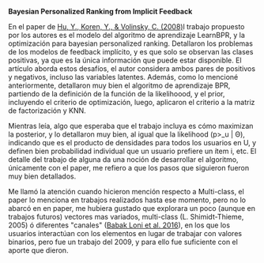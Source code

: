 **Bayesian Personalized Ranking from Implicit Feedback**

En el paper de [Hu, Y., Koren, Y., & Volinsky, C. (2008)](http://citeseerx.ist.psu.edu/viewdoc/download?doi=10.1.1.167.5120&rep=rep1&type=pdf)l trabajo propuesto por los autores es el modelo del algoritmo de aprendizaje LearnBPR, y la optimización para bayesian personalized ranking. Detallaron los problemas de los modelos de feedback implícito, y es que solo se observan las clases positivas, ya que es la única información que puede estar disponible. El artículo aborda estos desafíos, el autor considera ambos pares de positivos y negativos, incluso las variables latentes. Además, como lo mencioné anteriormente, detallaron muy bien el algoritmo de aprendizaje BPR, partiendo de la definición de la función de la likelihoood, y el prior, incluyendo el criterio de optimización, luego, aplicaron el criterio a la matriz de factorización y KNN.

Mientras leía, algo que esperaba que el trabajo incluya es cómo maximizan la posterior, y lo detallaron muy bien, al igual que la likelihood (p>_u | Θ), indicando que es el producto de densidades para todos los usuarios  en U, y definen bien probabilidad individual que un usuario prefiere un ítem i, etc. El detalle del trabajo de alguna da una noción de desarrollar el algoritmo, únicamente con el paper, me refiero a que los pasos que siguieron fueron muy bien detallados.

Me llamó la atención cuando hicieron mención respecto a Multi-class, el paper lo menciona en trabajos realizados hasta ese momento,  pero no lo abarcó en en paper, me hubiera gustado que explorara un poco (aunque en trabajos futuros) vectores mas variados, multi-class (L. Shimidt-Thieme, 2005)  ó  diferentes "canales" ([Babak Loni et al. 2016](https://dl.acm.org/doi/10.1145/2959100.2959163)), en los que los usuarios interactúan con los elementos en lugar de trabajar con valores binarios, pero fue un trabajo del 2009, y para ello fue suficiente con el aporte que dieron.
